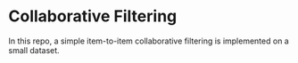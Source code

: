 # Collaborative Filtering
In this repo, a simple item-to-item collaborative filtering is implemented on a small dataset. 
